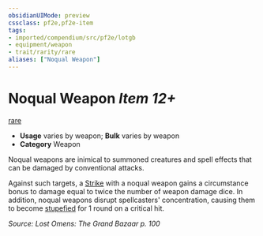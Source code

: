```yaml
---
obsidianUIMode: preview
cssclass: pf2e,pf2e-item
tags:
- imported/compendium/src/pf2e/lotgb
- equipment/weapon
- trait/rarity/rare
aliases: ["Noqual Weapon"]
---
```

# Noqual Weapon *Item 12+*  
[rare](rare.md)  

- **Usage** varies by weapon; **Bulk** varies by weapon
- **Category** Weapon

Noqual weapons are inimical to summoned creatures and spell effects that can be damaged by conventional attacks.

Against such targets, a [Strike](strike.md) with a noqual weapon gains a circumstance bonus to damage equal to twice the number of weapon damage dice. In addition, noqual weapons disrupt spellcasters' concentration, causing them to become [stupefied](conditions.md#Stupefied) for 1 round on a critical hit.

*Source: Lost Omens: The Grand Bazaar p. 100*